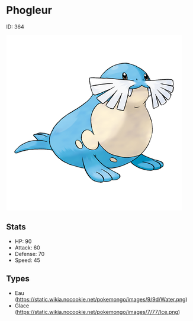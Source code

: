 # Phogleur


ID: 364

![](https://raw.githubusercontent.com/PokeAPI/sprites/master/sprites/pokemon/other/official-artwork/364.png "Phogleur")

## Stats


 - HP: 90
 - Attack: 60
 - Defense: 70
 - Speed: 45

## Types


 - Eau (https://static.wikia.nocookie.net/pokemongo/images/9/9d/Water.png)
 - Glace (https://static.wikia.nocookie.net/pokemongo/images/7/77/Ice.png)
